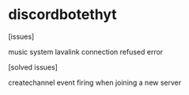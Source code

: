 # discordbotethyt

[issues]

music system lavalink connection refused error 

[solved issues]

createchannel event firing when joining a new server
